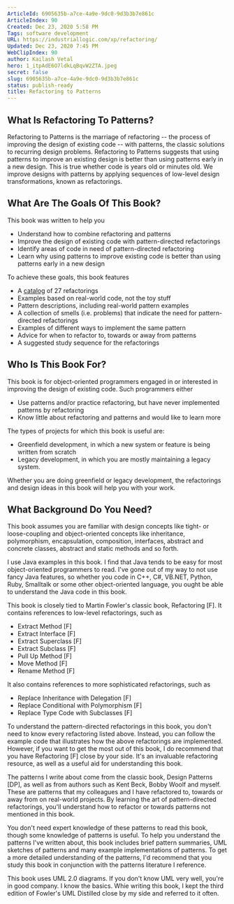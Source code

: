 ```yaml
---
ArticleId: 6905635b-a7ce-4a9e-9dc0-9d3b3b7e861c
ArticleIndex: 90
Created: Dec 23, 2020 5:58 PM
Tags: software development
URL: https://industriallogic.com/xp/refactoring/
Updated: Dec 23, 2020 7:45 PM
WebClipIndex: 90
author: Kailash Vetal
hero: 1_itpAdE6O7ldkLqBqvW2ZTA.jpeg
secret: false
slug: 6905635b-a7ce-4a9e-9dc0-9d3b3b7e861c
status: publish-ready
title: Refactoring to Patterns
---
```

## What Is Refactoring To Patterns?

Refactoring to Patterns is the marriage of refactoring -- the process of improving the design of existing code -- with patterns, the classic solutions to recurring design problems. Refactoring to Patterns suggests that using patterns to improve an existing design is better than using patterns early in a new design. This is true whether code is years old or minutes old. We improve designs with patterns by applying sequences of low-level design transformations, known as refactorings.

## What Are The Goals Of This Book?

This book was written to help you

- Understand how to combine refactoring and patterns
- Improve the design of existing code with pattern-directed refactorings
- Identify areas of code in need of pattern-directed refactoring
- Learn why using patterns to improve existing code is better than using patterns early in a new design

To achieve these goals, this book features

- A [catalog](https://industriallogic.com/xp/refactoring/catalog.html) of 27 refactorings
- Examples based on real-world code, not the toy stuff
- Pattern descriptions, including real-world pattern examples
- A collection of smells (i.e. problems) that indicate the need for pattern-directed refactorings
- Examples of different ways to implement the same pattern
- Advice for when to refactor to, towards or away from patterns
- A suggested study sequence for the refactorings

## Who Is This Book For?

This book is for object-oriented programmers engaged in or interested in improving the design of existing code. Such programmers either

- Use patterns and/or practice refactoring, but have never implemented patterns by refactoring
- Know little about refactoring and patterns and would like to learn more

The types of projects for which this book is useful are:

- Greenfield development, in which a new system or feature is being written from scratch
- Legacy development, in which you are mostly maintaining a legacy system.

Whether you are doing greenfield or legacy development, the refactorings and design ideas in this book will help you with your work.

## What Background Do You Need?

This book assumes you are familiar with design concepts like tight- or loose-coupling and object-oriented concepts like inheritance, polymorphism, encapsulation, composition, interfaces, abstract and concrete classes, abstract and static methods and so forth.

I use Java examples in this book. I find that Java tends to be easy for most object-oriented programmers to read. I've gone out of my way to not use fancy Java features, so whether you code in C++, C#, VB.NET, Python, Ruby, Smalltalk or some other object-oriented language, you ought be able to understand the Java code in this book.

This book is closely tied to Martin Fowler's classic book, Refactoring [F]. It contains references to low-level refactorings, such as

- Extract Method [F]
- Extract Interface [F]
- Extract Superclass [F]
- Extract Subclass [F]
- Pull Up Method [F]
- Move Method [F]
- Rename Method [F]

It also contains references to more sophisticated refactorings, such as

- Replace Inheritance with Delegation [F]
- Replace Conditional with Polymorphism [F]
- Replace Type Code with Subclasses [F]

To understand the pattern-directed refactorings in this book, you don't need to know every refactoring listed above. Instead, you can follow the example code that illustrates how the above refactorings are implemented. However, if you want to get the most out of this book, I do recommend that you have Refactoring [F] close by your side. It's an invaluable refactoring resource, as well as a useful aid for understanding this book.

The patterns I write about come from the classic book, Design Patterns [DP], as well as from authors such as Kent Beck, Bobby Woolf and myself. These are patterns that my colleagues and I have refactored to, towards or away from on real-world projects. By learning the art of pattern-directed refactorings, you'll understand how to refactor or towards patterns not mentioned in this book.

You don't need expert knowledge of these patterns to read this book, though some knowledge of patterns is useful. To help you understand the patterns I've written about, this book includes brief pattern summaries, UML sketches of patterns and many example implementations of patterns. To get a more detailed understanding of the patterns, I'd recommend that you study this book in conjunction with the patterns literature I reference.

This book uses UML 2.0 diagrams. If you don't know UML very well, you're in good company. I know the basics. Whie writing this book, I kept the third edition of Fowler's UML Distilled close by my side and referred to it often.
